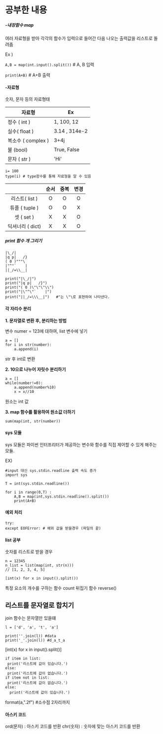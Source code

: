 # **공부한 내용**

##### -내장함수 map 

여러 자료형을 받아 각각의 함수가 입력으로 들어간 다음 나오는 출력값을 리스트로 돌려줌 

Ex )

 `A,B = map(int.input().split())` # A, B 입력

 `print(A+B)` # A+B 출력
 


#### -자료형

숫자, 문자 등의 자료형태

| 자료형             | Ex            |
| ------------------ | ------------- |
| 정수 ( int )       | 1, 100, 12    |
| 실수( float )      | 3.14 , 314e-2 |
| 복소수 ( complex ) | 3+4j          |
| 불 (bool)          | True, False   |
| 문자 ( str )       | 'Hi'          |

```
i= 100
type(i) # type함수를 통해 자료형을 알 수 있음
```



|                  | 순서 | 중복 | 변경 |
| :--------------: | :--: | :--: | :--: |
|  리스트( list )  |  O   |  O   |  O   |
|  튜플 ( tuple )  |  O   |  O   |  X   |
|    셋 ( set )    |  X   |  X   |  O   |
| 딕셔너리 ( dict) |  X   |  X   |  O   |

##### print  함수  개 그리기

```
|\_/|
|q p|   /}
( 0 )"""\
|"^"`    |
||_/=\\__|
```

```
print("|\_/|")
print("|q p|   /}")
print("( 0 )\"\"\"\\")
print("|\"^\"`    |")
print("||_/=\\\__|")   #"는 \"\로 표현하여 나타낸다.
```

#### 각 자리수 분리

**1. 문자열로 변환 후, 분리하는 방법**

변수 numer = 123에 대하여, list 변수에 넣기

```
a = []
for i in str(number):
    a.append(i)
```

str 후 int로 변환

**2. 10으로 나누어 자릿수 분리하기**

```
a = []
while(number!=0):
    a.append(number%10)
    x = x//10
```

원소는 int 값

**3. map 함수를 활용하여 원소값 더하기**
```
sum(map(int, str(number))
```

#### sys 모듈

sys 모듈은 파이썬 인터프리터가 제공하는 변수와 함수를 직접 제어할 수 있게 해주는 모듈.

EX)

```
#input 대신 sys.stdin.readline 출력 속도 증가
import sys

T = int(sys.stdin.readline())

for i in range(0,T) :
    A,B = map(int,sys.stdin.readline().split())
    print(A+B)
```


#### 예외 처리

```
try:
except EOFError: # 예외 값을 받을경우 (파일의 끝)
```

#### list 공부
숫자를 리스트로 받을 경우
```
n = 12345
n_list = list(map(int, str(n)))
// [1, 2, 3, 4, 5]

[int(x) for x in input().split())
```
특정 요소의 개수를 구하는 함수 count
뒤집기 함수 reverse()

## 리스트를 문자열로 합치기
join 함수는 문자열만 있을떄
```
l = ['d', 'a', 't', 'a']

print(''.join(l)) #data
print('_'.join(l)) #d_a_t_a
```

[int(x) for x in input().split()]
```
if item in list: 
 print('리스트에 값이 있습니다.') 
else: 
 print('리스트에 값이 없습니다.')
if item not in list: 
 print('리스트에 값이 없습니다.') 
else: 
  print('리스트에 값이 있습니다.')
```

format(a,".2f") #소수점 2자리까지 


#### 아스키 코드
ord(문자) : 아스키 코드를 반환
chr(숫자) : 숫자에 맞는 아스키 코드를 반환


